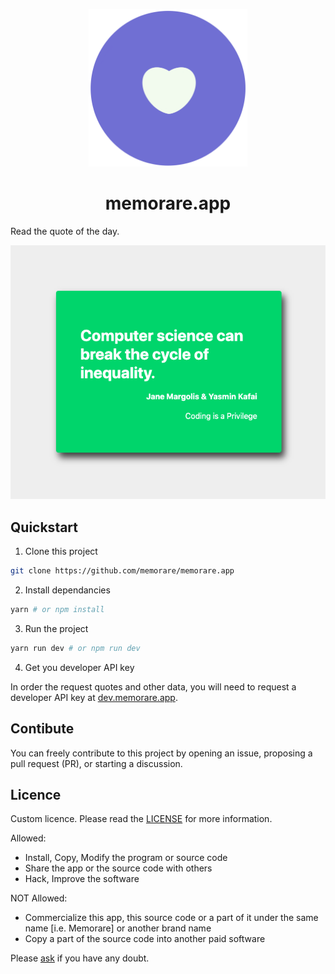 <p align="middle">
  <img src="./public/icon.png" title="memorare icon" width="254"/>
</p>

<h1 align="middle">memorare.app</h1>

<span align="middle">Read the quote of the day.</span>

<p align="middle">
  <img src="./screenshot.png" title="memorare screenshot" />
</p>

## Quickstart

1. Clone this project

```bash
git clone https://github.com/memorare/memorare.app
```

2. Install dependancies

```bash
yarn # or npm install
```

3. Run the project

```bash
yarn run dev # or npm run dev
```

4. Get you developer API key

In order the request quotes and other data, you will need to request a developer API key at [dev.memorare.app](https://dev.memorare.app).

## Contibute

You can freely contribute to this project by opening an issue, proposing a pull request (PR), or starting a discussion.

## Licence

Custom licence. Please read the [LICENSE](./LICENSE) for more information.

Allowed:

* Install, Copy, Modify the program or source code
* Share the app or the source code with others
* Hack, Improve the software

NOT Allowed:

* Commercialize this app, this source code or a part of it under the same name [i.e. Memorare] or another brand name
* Copy a part of the source code into another paid software

Please [ask](mailto:jeremiecorpinot@outlook.com) if you have any doubt.
